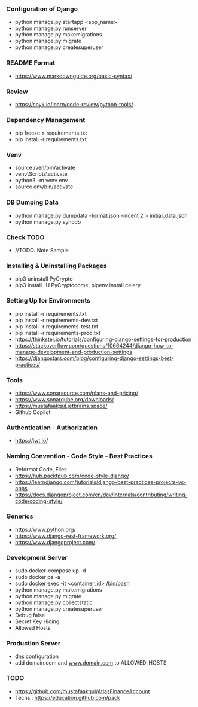 ### Configuration of Django
 * python manage.py startapp <app_name>
 * python manage.py runserver
 * python manage.py makemigrations
 * python manage.py migrate
 * python manage.py createsuperuser

### README Format
 * https://www.markdownguide.org/basic-syntax/

### Review
 * https://snyk.io/learn/code-review/python-tools/

### Dependency Management
 * pip freeze > requirements.txt
 * pip install -r requirements.txt

### Venv
 * source /ven/bin/activate
 * venv\Scripts\activate
 * python3 -m venv env
 * source env/bin/activate

### DB Dumping Data
 * python manage.py dumpdata -format json -indent 2 > initial_data.json
 * python manage.py syncdb

### Check TODO
 * //TODO: Note Sample

### Installing & Uninstalling Packages
 * pip3 uninstall PyCrypto
 * pip3 install -U PyCryptodome, pipenv install celery

### Setting Up for Environments
 * pip install -r requirements.txt
 * pip install -r requirements-dev.txt
 * pip install -r requirements-test.txt
 * pip install -r requirements-prod.txt
 * https://thinkster.io/tutorials/configuring-django-settings-for-production
 * https://stackoverflow.com/questions/10664244/django-how-to-manage-development-and-production-settings
 * https://djangostars.com/blog/configuring-django-settings-best-practices/

### Tools
 * https://www.sonarsource.com/plans-and-pricing/
 * https://www.sonarqube.org/downloads/
 * https://mustafaakgul.jetbrains.space/
 * Github Copilot

### Authentication - Authorization
 * https://jwt.io/

### Naming Convention - Code Style - Best Practices
 * Reformat Code, Files
 * https://hub.packtpub.com/code-style-django/
 * https://learndjango.com/tutorials/django-best-practices-projects-vs-apps
 * https://docs.djangoproject.com/en/dev/internals/contributing/writing-code/coding-style/

### Generics
 * https://www.python.org/
 * https://www.django-rest-framework.org/
 * https://www.djangoproject.com/

### Development Server
 * sudo docker-compose up -d
 * sudo docker ps -a
 * sudo docker exec -it <container_id> /bin/bash
 * python manage.py makemigrations
 * python manage.py migrate
 * python manage.py collectstatic
 * python manage.py createsuperuser
 * Debug false
 * Secret Key Hiding
 * Allowed Hosts

### Production Server
 * dns configuration
 * add domain.com and www.domain.com to ALLOWED_HOSTS

### TODO
 * https://github.com/mustafaakgul/AtlasFinanceAccount
 * Techs : https://education.github.com/pack